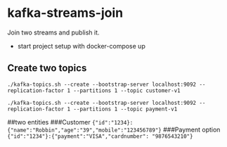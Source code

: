 # kafka-streams-join
Join two streams and publish it.

- start project setup with docker-compose up

## Create two topics

```
./kafka-topics.sh --create --bootstrap-server localhost:9092 --replication-factor 1 --partitions 1 --topic customer-v1
```
```
./kafka-topics.sh --create --bootstrap-server localhost:9092 --replication-factor 1 --partitions 1 --topic payment-v1
```

##two entities
###Customer
```{"id":"1234}:{"name":"Robbin","age":"39","mobile":"123456789"}```
###Payment option
```{"id":"1234"}:{"payment":"VISA","cardnumber": "9876543210"}```
